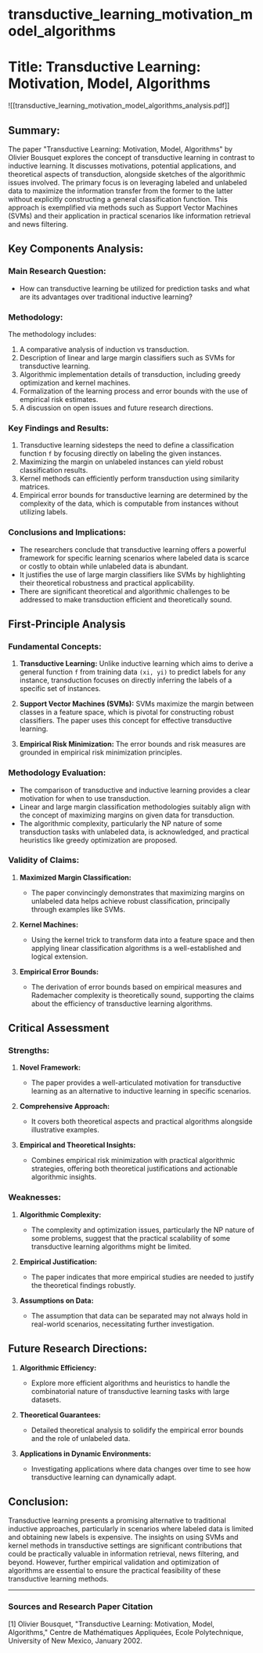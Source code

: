 # transductive_learning_motivation_model_algorithms

# Title: Transductive Learning: Motivation, Model, Algorithms
![[transductive_learning_motivation_model_algorithms_analysis.pdf]]

## Summary:
The paper "Transductive Learning: Motivation, Model, Algorithms" by Olivier Bousquet explores the concept of transductive learning in contrast to inductive learning. It discusses motivations, potential applications, and theoretical aspects of transduction, alongside sketches of the algorithmic issues involved. The primary focus is on leveraging labeled and unlabeled data to maximize the information transfer from the former to the latter without explicitly constructing a general classification function. This approach is exemplified via methods such as Support Vector Machines (SVMs) and their application in practical scenarios like information retrieval and news filtering.

## Key Components Analysis:

### Main Research Question:
- How can transductive learning be utilized for prediction tasks and what are its advantages over traditional inductive learning?

### Methodology:
The methodology includes:
1. A comparative analysis of induction vs transduction.
2. Description of linear and large margin classifiers such as SVMs for transductive learning.
3. Algorithmic implementation details of transduction, including greedy optimization and kernel machines.
4. Formalization of the learning process and error bounds with the use of empirical risk estimates.
5. A discussion on open issues and future research directions.

### Key Findings and Results:
1. Transductive learning sidesteps the need to define a classification function `f` by focusing directly on labeling the given instances.
2. Maximizing the margin on unlabeled instances can yield robust classification results.
3. Kernel methods can efficiently perform transduction using similarity matrices.
4. Empirical error bounds for transductive learning are determined by the complexity of the data, which is computable from instances without utilizing labels.
  
### Conclusions and Implications:
- The researchers conclude that transductive learning offers a powerful framework for specific learning scenarios where labeled data is scarce or costly to obtain while unlabeled data is abundant.
- It justifies the use of large margin classifiers like SVMs by highlighting their theoretical robustness and practical applicability.
- There are significant theoretical and algorithmic challenges to be addressed to make transduction efficient and theoretically sound.

## First-Principle Analysis

### Fundamental Concepts:

1. **Transductive Learning:** Unlike inductive learning which aims to derive a general function `f` from training data `(xi, yi)` to predict labels for any instance, transduction focuses on directly inferring the labels of a specific set of instances.

2. **Support Vector Machines (SVMs):** SVMs maximize the margin between classes in a feature space, which is pivotal for constructing robust classifiers. The paper uses this concept for effective transductive learning.

3. **Empirical Risk Minimization:** The error bounds and risk measures are grounded in empirical risk minimization principles.

### Methodology Evaluation:
- The comparison of transductive and inductive learning provides a clear motivation for when to use transduction.
- Linear and large margin classification methodologies suitably align with the concept of maximizing margins on given data for transduction.
- The algorithmic complexity, particularly the NP nature of some transduction tasks with unlabeled data, is acknowledged, and practical heuristics like greedy optimization are proposed.

### Validity of Claims:

1. **Maximized Margin Classification:**
   - The paper convincingly demonstrates that maximizing margins on unlabeled data helps achieve robust classification, principally through examples like SVMs.

2. **Kernel Machines:**
   - Using the kernel trick to transform data into a feature space and then applying linear classification algorithms is a well-established and logical extension.

3. **Empirical Error Bounds:**
   - The derivation of error bounds based on empirical measures and Rademacher complexity is theoretically sound, supporting the claims about the efficiency of transductive learning algorithms.

## Critical Assessment

### Strengths:

1. **Novel Framework:**
   - The paper provides a well-articulated motivation for transductive learning as an alternative to inductive learning in specific scenarios.
   
2. **Comprehensive Approach:**
   - It covers both theoretical aspects and practical algorithms alongside illustrative examples.

3. **Empirical and Theoretical Insights:**
   - Combines empirical risk minimization with practical algorithmic strategies, offering both theoretical justifications and actionable algorithmic insights.

### Weaknesses:

1. **Algorithmic Complexity:**
   - The complexity and optimization issues, particularly the NP nature of some problems, suggest that the practical scalability of some transductive learning algorithms might be limited.

2. **Empirical Justification:**
   - The paper indicates that more empirical studies are needed to justify the theoretical findings robustly.

3. **Assumptions on Data:**
   - The assumption that data can be separated may not always hold in real-world scenarios, necessitating further investigation.

## Future Research Directions:
1. **Algorithmic Efficiency:**
   - Explore more efficient algorithms and heuristics to handle the combinatorial nature of transductive learning tasks with large datasets.

2. **Theoretical Guarantees:**
   - Detailed theoretical analysis to solidify the empirical error bounds and the role of unlabeled data.

3. **Applications in Dynamic Environments:**
   - Investigating applications where data changes over time to see how transductive learning can dynamically adapt.

## Conclusion:
Transductive learning presents a promising alternative to traditional inductive approaches, particularly in scenarios where labeled data is limited and obtaining new labels is expensive. The insights on using SVMs and kernel methods in transductive settings are significant contributions that could be practically valuable in information retrieval, news filtering, and beyond. However, further empirical validation and optimization of algorithms are essential to ensure the practical feasibility of these transductive learning methods.

___
### Sources and Research Paper Citation
[1] Olivier Bousquet, "Transductive Learning: Motivation, Model, Algorithms," Centre de Mathématiques Appliquées, Ecole Polytechnique, University of New Mexico, January 2002.